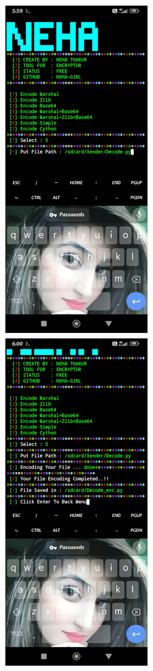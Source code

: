 ![logo](https://github.com/NEHA-GIRL/ENCODE-TOOL/blob/main/NEHA/Screenshot_2024-07-31-17-59-52-079_com.termux.jpg)

![logo](https://github.com/NEHA-GIRL/ENCODE-TOOL/blob/main/NEHA/Screenshot_2024-07-31-18-00-06-650_com.termux.jpg)

